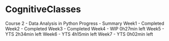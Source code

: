 # CognitiveClasses

Course 2 - Data Analysis in Python
  Progress - Summary
   Week1 - Completed
   Week2 - Completed
   Week3 - Completed
   Week4 - WIP 0h27min left
   Week5 - YTS 2h34min left
   Week6 - YTS 4h15min left
   Week7 - YTS 0h02min left
